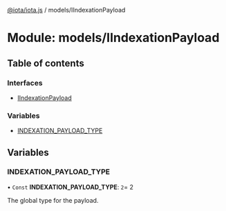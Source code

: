 [@iota/iota.js](../README.md) / models/IIndexationPayload

# Module: models/IIndexationPayload

## Table of contents

### Interfaces

- [IIndexationPayload](../interfaces/models_iindexationpayload.iindexationpayload.md)

### Variables

- [INDEXATION\_PAYLOAD\_TYPE](models_iindexationpayload.md#indexation_payload_type)

## Variables

### INDEXATION\_PAYLOAD\_TYPE

• `Const` **INDEXATION\_PAYLOAD\_TYPE**: ``2``= 2

The global type for the payload.
